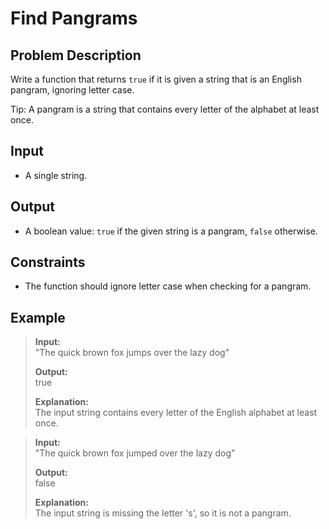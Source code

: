 # Find Pangrams

## Problem Description
Write a function that returns `true` if it is given a string that is an English pangram, ignoring letter case. 

Tip: A pangram is a string that contains every letter of the alphabet at least once.

## Input
- A single string.

## Output
- A boolean value: `true` if the given string is a pangram, `false` otherwise.

## Constraints
- The function should ignore letter case when checking for a pangram.

## Example
> **Input:**  
> "The quick brown fox jumps over the lazy dog"  
>
> **Output:**  
> true  
>
> **Explanation:**  
> The input string contains every letter of the English alphabet at least once.

> **Input:**  
> "The quick brown fox jumped over the lazy dog"  
>
> **Output:**  
> false  
>
> **Explanation:**  
> The input string is missing the letter 's', so it is not a pangram.
